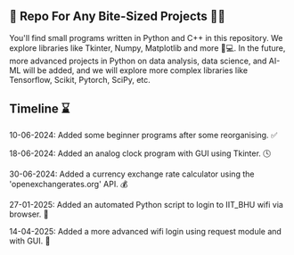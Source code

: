 ## 🚀 Repo For Any Bite-Sized Projects 🐍🎉

You'll find small programs written in Python and C++ in this repository. We explore libraries like Tkinter, Numpy, Matplotlib and more 🐍💻. In the future, more advanced projects in Python on data analysis, data science, and AI-ML will be added, and we will explore more complex libraries like Tensorflow, Scikit, Pytorch, SciPy, etc. 

## Timeline ⌛
10-06-2024: Added some beginner programs after some reorganising. ✅

18-06-2024: Added an analog clock program with GUI using Tkinter. 🕓

30-06-2024: Added a currency exchange rate calculator using the 'openexchangerates.org' API. 💰

27-01-2025: Added an automated Python script to login to IIT_BHU wifi via browser. 🛜

14-04-2025: Added a more advanced wifi login using request module and with GUI. 🔑
